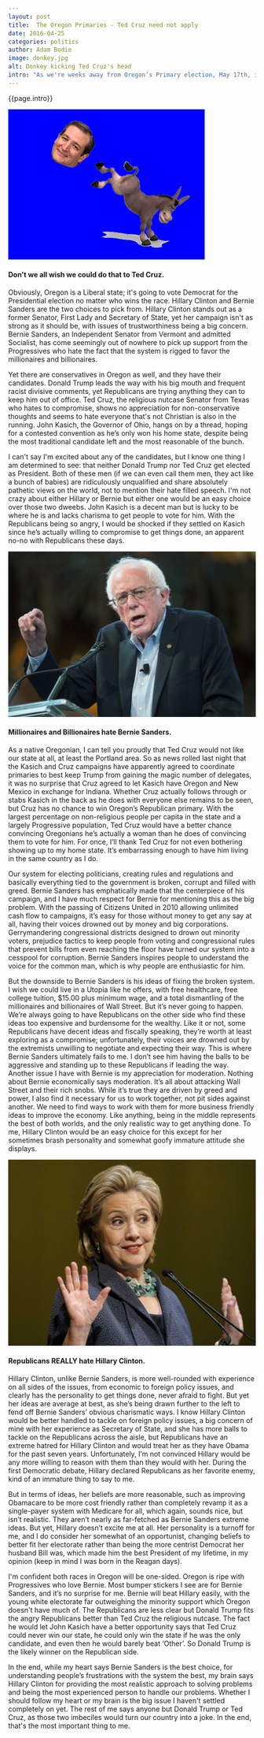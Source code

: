 ```yaml
---
layout: post
title:  The Oregon Primaries - Ted Cruz need not apply
date: 2016-04-25
categories: politics
author: Adam Bodie
image: donkey.jpg
alt: Donkey kicking Ted Cruz's head
intro: "As we're weeks away from Oregon’s Primary election, May 17th, it has become clear that for the first time in ages, Oregonians everywhere will actually have a say for the primaries. As one of the last states, the candidate has typically been decided before April, but this year we’re in a dead heat on both sides of the puzzle. With Kentucky the only other state with their primary the same day, Oregon at last will get the attention it needs for determining each party's nominee for President."
---
```


<div class="article">
<p>{{page.intro}}</p>

<div class="blog-pic">
		<img src="/img/donkey.jpg" data-toggle="tooltip" title="Don't we all wish we could do that to Ted Cruz." class="image block img-responsive">
	<h4>Don't we all wish we could do that to Ted Cruz.</h4>
</div>



<p>Obviously, Oregon is a Liberal state; it's going to vote Democrat for the Presidential election no matter who wins the race.  Hillary Clinton and Bernie Sanders are the two choices to pick from.  Hillary Clinton stands out as a former Senator, First Lady and Secretary of State, yet her campaign isn't as strong as it should be, with issues of trustworthiness being a big concern.  Bernie Sanders, an Independent Senator from Vermont and admitted Socialist, has come seemingly out of nowhere to pick up support from the Progressives who hate the fact that the system is rigged to favor the millionaires and billionaires.</p>

<p>Yet there are conservatives in Oregon as well, and they have their candidates.  Donald Trump leads the way with his big mouth and frequent racist divisive comments, yet Republicans are trying anything they can to keep him out of office. Ted Cruz, the religious nutcase Senator from Texas who hates to compromise, shows no appreciation for non-conservative thoughts and seems to hate everyone that's not Christian is also in the running. John Kasich, the Governor of Ohio, hangs on by a thread, hoping for a contested convention as he’s only won his home state, despite being the most traditional candidate left and the most reasonable of the bunch.</p>

<p>I can't say I'm excited about any of the candidates, but I know one thing I am determined to see: that neither Donald Trump nor Ted Cruz get elected as President.  Both of these men (if we can even call them men, they act like a bunch of babies) are ridiculously unqualified and share absolutely pathetic views on the world, not to mention their hate filled speech.  I'm not crazy about either Hillary or Bernie but either one would be an easy choice over those two dweebs. John Kasich is a decent man but is lucky to be where he is and lacks charisma to get people to vote for him.  With the Republicans being so angry, I would be shocked if they settled on Kasich since he’s actually willing to compromise to get things done, an apparent no-no with Republicans these days.</p>


<div class="blog-pic">
		<img src="/img/bernie.jpg" data-toggle="tooltip" title="Millionaires and Billionaires hate Bernie Sanders." class="image block img-responsive">
	<h4>Millionaires and Billionaires hate Bernie Sanders.</h4>
</div>


<p>As a native Oregonian, I can tell you proudly that Ted Cruz would not like our state at all, at least the Portland area.  So as news rolled last night that the Kasich and Cruz campaigns have apparently agreed to coordinate primaries to best keep Trump from gaining the magic number of delegates, it was no surprise that Cruz agreed to let Kasich have Oregon and New Mexico in exchange for Indiana.  Whether Cruz actually follows through or stabs Kasich in the back as he does with everyone else remains to be seen, but Cruz has no chance to win Oregon’s Republican primary.  With the largest percentage on non-religious people per capita in the state and a largely Progressive population, Ted Cruz would have a better chance convincing Oregonians he’s actually a woman than he does of convincing them to vote for him.  For once, I’ll thank Ted Cruz for not even bothering showing up to my home state.  It’s embarrassing enough to have him living in the same country as I do.</p>

<p>Our system for electing politicians, creating rules and regulations and basically everything tied to the government is broken, corrupt and filled with greed.  Bernie Sanders has emphatically made that the centerpiece of his campaign, and I have much respect for Bernie for mentioning this as the big problem.  With the passing of Citizens United in 2010 allowing unlimited cash flow to campaigns, it’s easy for those without money to get any say at all, having their voices drowned out by money and big corporations.  Gerrymandering congressional districts designed to drown out minority voters, prejudice tactics to keep people from voting and congressional rules that prevent bills from even reaching the floor have turned our system into a cesspool for corruption.  Bernie Sanders inspires people to understand the voice for the common man, which is why people are enthusiastic for him.</p>

<p>But the downside to Bernie Sanders is his ideas of fixing the broken system.  I wish we could live in a Utopia like he offers, with free healthcare, free college tuition, $15.00 plus minimum wage, and a total dismantling of the millionaires and billionaires of Wall Street.  But it’s never going to happen.  We’re always going to have Republicans on the other side who find these ideas too expensive and burdensome for the wealthy.  Like it or not, some Republicans have decent ideas and fiscally speaking, they’re worth at least exploring as a compromise; unfortunately, their voices are drowned out by the extremists unwilling to negotiate and expecting their way.  This is where Bernie Sanders ultimately fails to me.  I don’t see him having the balls to be aggressive and standing up to these Republicans if leading the way.  Another issue I have with Bernie is my appreciation for moderation.  Nothing about Bernie economically says moderation.  It’s all about attacking Wall Street and their rich snobs.  While it’s true they are driven by greed and power, I also find it necessary for us to work together, not pit sides against another.  We need to find ways to work with them for more business friendly ideas to improve the economy.  Like anything, being in the middle represents the best of both worlds, and the only realistic way to get anything done.  To me, Hillary Clinton would be an easy choice for this except for her sometimes brash personality and somewhat goofy immature attitude she displays.</p>


<div class="blog-pic">
		<img src="/img/hillary.jpg" data-toggle="tooltip" title="Republicans REALLY hate Hillary Clinton." class="image block img-responsive">
	<h4>Republicans REALLY hate Hillary Clinton.</h4>
</div>


<p>Hillary Clinton, unlike Bernie Sanders, is more well-rounded with experience on all sides of the issues, from economic to foreign policy issues, and clearly has the personality to get things done, never afraid to fight.  But yet her ideas are average at best, as she’s being drawn further to the left to fend off Bernie Sanders’ obvious charismatic ways.  I know Hillary Clinton would be better handled to tackle on foreign policy issues, a big concern of mine with her experience as Secretary of State, and she has more balls to tackle on the Republicans across the aisle, but Republicans have an extreme hatred for Hillary Clinton and would treat her as they have Obama for the past seven years.  Unfortunately, I’m not convinced Hillary would be any more willing to reason with them than they would with her.  During the first Democratic debate, Hillary declared Republicans as her favorite enemy, kind of an immature thing to say to me.</p>

<p>But in terms of ideas, her beliefs are more reasonable, such as improving Obamacare to be more cost friendly rather than completely revamp it as a single-payer system with Medicare for all, which again, sounds nice, but isn’t realistic.  They aren’t nearly as far-fetched as Bernie Sanders extreme ideas.  But yet, Hillary doesn’t excite me at all.  Her personality is a turnoff for me, and I do consider her somewhat of an opportunist, changing beliefs to better fit her electorate rather than being the more centrist Democrat her husband Bill was, which made him the best President of my lifetime, in my opinion (keep in mind I was born in the Reagan days).</p>

<p>I'm confident both races in Oregon will be one-sided.  Oregon is ripe with Progressives who love Bernie.  Most bumper stickers I see are for Bernie Sanders, and it’s no surprise for me.  Bernie will beat Hillary easily, with the young white electorate far outweighing the minority support which Oregon doesn't have much of.  The Republicans are less clear but Donald Trump fits the angry Republicans better than Ted Cruz the religious nutcase.  The fact he would let John Kasich have a better opportunity says that Ted Cruz could never win our state, he could only win the state if he was the only candidate, and even then he would barely beat ‘Other’. So Donald Trump is the likely winner on the Republican side.</p>

<p>In the end, while my heart says Bernie Sanders is the best choice, for understanding people’s frustrations with the system the best, my brain says Hillary Clinton for providing the most realistic approach to solving problems and being the most experienced person to handle our problems.  Whether I should follow my heart or my brain is the big issue I haven't settled completely on yet.  The rest of me says anyone but Donald Trump or Ted Cruz, as those two imbeciles would turn our country into a joke.  In the end, that's the most important thing to me.</p>

</div>